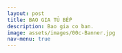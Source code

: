 ```yaml
---
layout: post
title: BAO GIA TỦ BẾP
description: Bao gia co ban.
image: assets/images/00c-Banner.jpg
nav-menu: true
---
```

